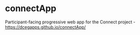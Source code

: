 # connectApp
Participant-facing progressive web app for the Connect project - https://dcegapps.github.io/connectApp/
